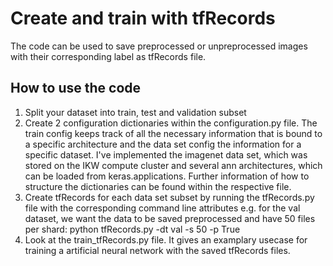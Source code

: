 <h1>Create and train with tfRecords</h1>

The code can be used to save preprocessed or unpreprocessed images with their corresponding label as tfRecords file. 

<h2>How to use the code</h2>

1. Split your dataset into train, test and validation subset
2. Create 2 configuration dictionaries within the configuration.py file. The train config keeps track of all the necessary information that is bound to a specific architecture and the data set config the information for a specific dataset. I've implemented the imagenet data set, which was stored on the IKW compute cluster and several ann architectures, which can be loaded from keras.applications. Further information of how to structure the dictionaries can be found within the respective file.
3. Create tfRecords for each data set subset by running the tfRecords.py file with the corresponding command line attributes
    e.g. for the val dataset, we want the data to be saved preprocessed and have 50 files per shard: python tfRecords.py -dt val -s 50 -p True
4. Look at the train_tfRecords.py file. It gives an examplary usecase for training a artificial neural network with the saved tfRecords files.
